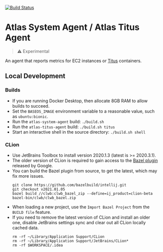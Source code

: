 [![Build Status](https://travis-ci.com/Netflix-Skunkworks/atlas-system-agent.svg?branch=master)](https://travis-ci.com/Netflix-Skunkworks/atlas-system-agent)
# Atlas System Agent / Atlas Titus Agent

> :warning: Experimental

An agent that reports metrics for EC2 instances or [Titus] containers.

[Titus]: https://github.com/Netflix/titus/

## Local Development

### Builds

* If you are running Docker Desktop, then allocate 8GB RAM to allow builds to succeed.
* Set the `BASEOS_IMAGE` environment variable to a reasonable value, such as `ubuntu:bionic`.
* Run the `atlas-system-agent` build: `./build.sh`
* Run the `atlas-titus-agent` build: `./build.sh titus`
* Start an interactive shell in the source directory: `./build.sh shell`

### CLion

* Use JetBrains Toolbox to install version 2020.1.3 (latest is >= 2020.3.1).
* The older version of CLion is required to gain access to the [Bazel plugin] released by Google.
* You can build the Bazel plugin from source, to get the latest, which may fix more issues.
    ```
    git clone https://github.com/bazelbuild/intellij.git
    git checkout v2021.01.05
    bazel build //clwb:clwb_bazel_zip --define=ij_product=clion-beta
    bazel-bin/clwb/clwb_bazel.zip
    ```
* When loading a new project, use the `Import Bazel Project` from the `BUILD file` feature.
* If you need to remove the latest version of CLion and install an older one, disable JetBrains
settings sync and clear out all CLion locally cached data.
    ```
    rm -rf ~/Library/Application Support/CLion
    rm -rf ~/Library/Application Support/JetBrains/CLion*
    rm -rf $WORKSPACE/.idea
    ```

[Bazel plugin]: https://plugins.jetbrains.com/plugin/9554-bazel/versions
